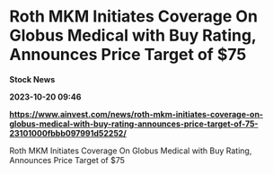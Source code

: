 # Roth MKM Initiates Coverage On Globus Medical with Buy Rating, Announces Price Target of $75
**Stock News**

**2023-10-20 09:46**

**https://www.ainvest.com/news/roth-mkm-initiates-coverage-on-globus-medical-with-buy-rating-announces-price-target-of-75-23101000fbbb097991d52252/**

Roth MKM Initiates Coverage On Globus Medical with Buy Rating, Announces Price Target of $75